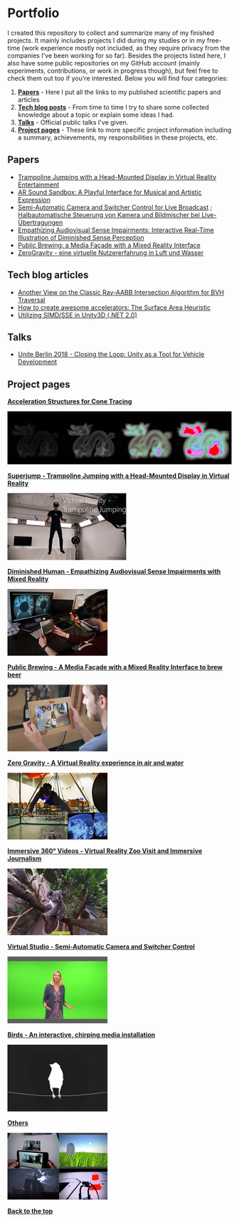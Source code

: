# Portfolio
I created this repository to collect and summarize many of my finished projects. It mainly includes projects I did during my studies or in my free-time (work experience mostly not included, as they require privacy from the companies I've been working for so far). Besides the projects listed here, I also have some public repositories on my GitHub account (mainly experiments, contributions, or work in progress though), but feel free to check them out too if you're interested. Below you will find four categories:
1. [**Papers**](#papers) - Here I put all the links to my published scientific papers and articles 
2. [**Tech blog posts**](#tech-blog-articles) - From time to time I try to share some collected knowledge about a topic or explain some ideas I had. 
3. [**Talks**](#talks) - Official public talks I've given. 
4. [**Project pages**](#project-pages) - These link to more specific project information including a summary, achievements, my responsibilities in these projects, etc.

## Papers
* <a href="https://link.springer.com/chapter/10.1007%2F978-3-319-73062-2_8" target="_blank">Trampoline Jumping with a Head-Mounted Display in Virtual Reality Entertainment</a>
* <a href="https://link.springer.com/chapter/10.1007/978-3-319-73062-2_5" target="_blank">AR Sound Sandbox: A Playful Interface for Musical and Artistic Expression</a>
* <a href="https://dl.acm.org/citation.cfm?id=2933559" target="_blank">Semi-Automatic Camera and Switcher Control for Live Broadcast</a> ; <a href="https://www.fktg.org/halbautomatische-steuerung-von-kamera-und-bildmischer-bei-live-uebertragungen" target="_blank">Halbautomatische Steuerung von Kamera und Bildmischer bei Live-Übertragungen</a>
* <a href="https://dl.acm.org/citation.cfm?id=2875226" target="_blank">Empathizing Audiovisual Sense Impairments: Interactive Real-Time Illustration of Diminished Sense Perception</a>
* <a href="https://dl.acm.org/citation.cfm?id=2757736" target="_blank">Public Brewing: a Media Façade with a Mixed Reality Interface</a>
* <a href="https://dl.gi.de/handle/20.500.12116/8203" target="_blank">ZeroGravity - eine virtuelle Nutzererfahrung in Luft und Wasser</a>
## Tech blog articles
* <a href="https://medium.com/@bromanz/another-view-on-the-classic-ray-aabb-intersection-algorithm-for-bvh-traversal-41125138b525" target="_blank">Another View on the Classic Ray-AABB Intersection Algorithm for BVH Traversal</a>
* <a href="https://medium.com/@bromanz/how-to-create-awesome-accelerators-the-surface-area-heuristic-e14b5dec6160" target="_blank">How to create awesome accelerators: The Surface Area Heuristic</a>
* <a href="https://medium.com/@bromanz/simd-sse-unity3d-net-2-0-70f6c911713f" target="_blank">Utilizing SIMD/SSE in Unity3D (.NET 2.0)</a>
## Talks
* <a href="https://unite.unity.com/de/2018/berlin/autotech" target="_blank">Unite Berlin 2018 - Closing the Loop: Unity as a Tool for Vehicle Development</a>
## Project pages
**[Acceleration Structures for Cone Tracing](Descriptions/AccelConeTracing/AccelConeTracing.md)**

[![Acceleration Structures for Cone Tracing](Descriptions/AccelConeTracing/Images/projectAccConeTracingthumb.png)](Descriptions/AccelConeTracing/AccelConeTracing.md)

**[Superjump - Trampoline Jumping with a Head-Mounted Display in Virtual Reality](Descriptions/Superjump/Superjump.md)**

[![Superjump](Descriptions/Superjump/Images/projectSuperjumpthumb.jpg)](Descriptions/Superjump/Superjump.md)

**[Diminished Human - Empathizing Audiovisual Sense Impairments with Mixed Reality](Descriptions/DiminishedHuman/DiminishedHuman.md)**

[![Diminished Human](Descriptions/DiminishedHuman/Images/projectDiminishedHumanthumb.jpg)](Descriptions/DiminishedHuman/DiminishedHuman.md)

**[Public Brewing - A Media Façade with a Mixed Reality Interface to brew beer](Descriptions/PublicBrewing/PublicBrewing.md)**

[![Public Brewing](Descriptions/PublicBrewing/Images/projectBrewingthumb.jpg)](Descriptions/PublicBrewing/PublicBrewing.md)

**[Zero Gravity - A Virtual Reality experience in air and water](Descriptions/ZeroGravity/ZeroGravity.md)**

[![Zero Gravity](Descriptions/ZeroGravity/Images/projectZeroGravitythumb.jpg)](Descriptions/ZeroGravity/ZeroGravity.md)

**[Immersive 360° Videos - Virtual Reality Zoo Visit and Immersive Journalism](Descriptions/360Video/360Video.md)**

[![Immersive 360° videos](Descriptions/360Video/Images/project360Videothumb.jpg)](Descriptions/360Video/360Video.md)

**[Virtual Studio - Semi-Automatic Camera and Switcher Control](Descriptions/VirtualStudio/VirtualStudio.md)**

[![Virtual Studio](Descriptions/VirtualStudio/Images/projectVSthumb.jpg)](Descriptions/VirtualStudio/VirtualStudio.md)

**[Birds - An interactive, chirping media installation](Descriptions/Birds/Birds.md)**

[![Birds](Descriptions/Birds/Images/projectBirdsthumb.jpg)](Descriptions/Birds/Birds.md)

**[Others](Descriptions/Others/Others.md)**

[![Others](Descriptions/Others/Images/projectMiscellaneousthumb.jpg)](Descriptions/Others/Others.md)

[**Back to the top**](#portfolio)
